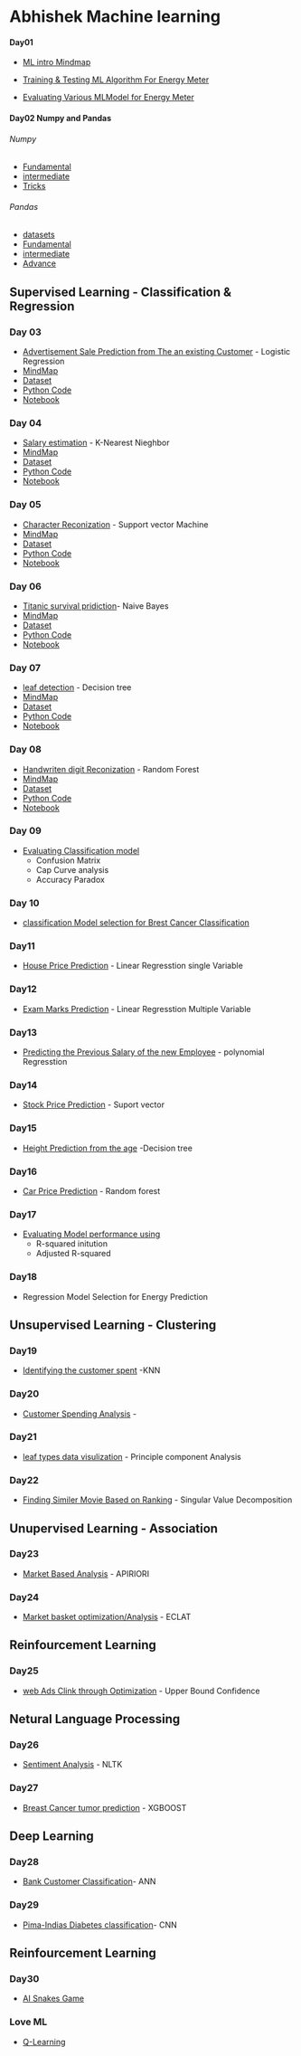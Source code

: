 # Abhishek Machine learning
#### Day01
- [ML intro Mindmap](https://github.com/fThAbhishek-Pandey/MachineLearning/blob/main/Day01/Introduction_Machine%20Learning.pdf)

- [Training & Testing ML Algorithm For Energy Meter](https://colab.research.google.com/drive/1G0MGEHi_il5bttigh4d9cIwmvBKYRjLx?authuser=2)
- [Evaluating Various MLModel for Energy Meter](https://colab.research.google.com/drive/1qtC5gPai41sLgJ7gi89NGEHEHNI-4d5f?usp=sharing)
#### Day02 Numpy and Pandas
###### Numpy
 - [Fundamental](https://colab.research.google.com/drive/18OJOBQwjbtFZEBe4SKtFAgw3SWKjHCga?usp=sharing)
 - [intermediate](https://colab.research.google.com/drive/1rz4KGvapeIbHkbWSxojPcXuPIGeHFyVl?usp=sharing)
 - [Tricks](https://colab.research.google.com/drive/19uuKMx89o53Tge5bIbwOztzOznUvv7Td?usp=sharing)
 ###### Pandas
 - [datasets]()
 - [Fundamental](https://colab.research.google.com/drive/1ML-2c9dtd6k2QB1vfXuPcuSoPJ2ixy1A?usp=sharing)
 - [intermediate](https://colab.research.google.com/drive/1VOGIHwjV0kYfnho4g705rdgXHg0XgkDr?usp=sharing)
 - [Advance](https://colab.research.google.com/drive/1VOGIHwjV0kYfnho4g705rdgXHg0XgkDr?usp=sharing)
## Supervised Learning - Classification & Regression 
### Day 03 
-  [Advertisement Sale Prediction from The an existing Customer](https://colab.research.google.com/drive/1NLyDuVeMcYswk8KDuyiq_benUxGmLV9c?usp=sharing) - Logistic Regression
- [MindMap](https://github.com/fThAbhishek-Pandey/MachineLearning/blob/main/Day3/3_AdSalePrediction_LR_Classifier/Advertisement%20Sale%20prediction%20from%20an%20existing%20customer.pdf)
- [Dataset](https://github.com/fThAbhishek-Pandey/MachineLearning/blob/main/Day3/3_AdSalePrediction_LR_Classifier/DigitalAd_dataset.csv)
- [Python Code](https://github.com/fThAbhishek-Pandey/MachineLearning/blob/main/Day3/3_AdSalePrediction_LR_Classifier/Ad_Sale_Prediction.py)
- [Notebook](https://github.com/fThAbhishek-Pandey/MachineLearning/blob/main/Day3/3_AdSalePrediction_LR_Classifier/Ad_Sale_Prediction.ipynb)
### Day 04 
- [Salary estimation](https://colab.research.google.com/drive/1NmC--osQhIJcOYKj_BNHmvWj6yomDHpk?usp=sharing) - K-Nearest Nieghbor
- [MindMap](https://github.com/fThAbhishek-Pandey/MachineLearning/blob/main/Day04/Salary%20Estimation%20using%20K-Nearest%20Neighbour.pdf)
- [Dataset](https://github.com/fThAbhishek-Pandey/MachineLearning/blob/main/Day04/4_SalaryEstimator_K-NearestNeighbour/salary.csv)
- [Python Code](https://github.com/fThAbhishek-Pandey/MachineLearning/blob/main/Day04/4_SalaryEstimator_K-NearestNeighbour/day4_salaryestimation_k_nn.py)
- [Notebook](https://github.com/fThAbhishek-Pandey/MachineLearning/blob/main/Day04/4_SalaryEstimator_K-NearestNeighbour/Day4_SalaryEstimation_K_NN.ipynb)
### Day 05 
- [Character Reconization](https://colab.research.google.com/drive/1C9iN6QkWTLTseaCwuQWzpGsYJ_Nabn8f?usp=sharing) - Support vector Machine
- [MindMap](https://github.com/fThAbhishek-Pandey/MachineLearning/blob/main/Day05_HandwrittenDigitRecognition_SVMClassifier/Handwritten%20Digit%20Recognition%20using%20SVM%20Classifier.pdf)
- [Dataset](https://github.com/scikit-learn/scikit-learn/blob/f5aac2173/sklearn/datasets/_base.py#L899)
- [Python Code](https://github.com/fThAbhishek-Pandey/MachineLearning/blob/main/Day05_HandwrittenDigitRecognition_SVMClassifier/day5_handwrittendigitrecognition_svm.py)
- [Notebook](https://github.com/fThAbhishek-Pandey/MachineLearning/blob/main/Day05_HandwrittenDigitRecognition_SVMClassifier/Day5_HandwrittenDigitRecognition_SVM.ipynb)
### Day 06 
- [Titanic survival pridiction](https://colab.research.google.com/drive/1EHiXM0uqv6wwFGLD0TP3kQAh60yq7hOz?usp=sharing)- Naive Bayes
- [MindMap](https://github.com/fThAbhishek-Pandey/MachineLearning/blob/main/Day06_TitanicSurvivalPrediction_NAIVEBAYES/Titanic%20Survival%20Prediction%20using%20NAIVE%20BAYES.pdf)
- [Dataset](https://github.com/fThAbhishek-Pandey/MachineLearning/blob/main/Day06_TitanicSurvivalPrediction_NAIVEBAYES/titanicsurvival.csv)
- [Python Code](https://github.com/fThAbhishek-Pandey/MachineLearning/blob/main/Day06_TitanicSurvivalPrediction_NAIVEBAYES/day6_titanicsurvivalprediction_naivebayes.py)
- [Notebook](https://github.com/fThAbhishek-Pandey/MachineLearning/blob/main/Day06_TitanicSurvivalPrediction_NAIVEBAYES/Day6_TitanicSurvivalPrediction_NAIVEBAYES.ipynb)
### Day 07
- [leaf detection](https://colab.research.google.com/drive/15Zlz4Sl4c1Nkkl4juj7GQttKIdTMEQkV?usp=sharing) - Decision tree
- [MindMap](https://github.com/fThAbhishek-Pandey/MachineLearning/blob/main/Day07_PlantFlowerIrisDetection_DECISIONTREE/Leaf%20Iris%20Species%20Detection%20using%20DECISION%20TREE.pdf)
- [Dataset]()
- [Python Code](https://github.com/fThAbhishek-Pandey/MachineLearning/blob/main/Day07_PlantFlowerIrisDetection_DECISIONTREE/7_leafspeciesdetection_decisiontree.py)
- [Notebook](https://github.com/fThAbhishek-Pandey/MachineLearning/blob/main/Day07_PlantFlowerIrisDetection_DECISIONTREE/7_LeafSpeciesDetection_DECISIONTREE.ipynb)
### Day 08 
- [Handwriten digit Reconization](https://colab.research.google.com/drive/16eupxxZZWxnEZ8FVoAyu37EYfJadF2Di?usp=sharing) - Random Forest
- [MindMap]()
- [Dataset]()
- [Python Code]()
- [Notebook]()
### Day 09
- [Evaluating Classification model]() 
     * Confusion Matrix
     * Cap Curve analysis
     * Accuracy Paradox 
### Day 10 
  - [classification Model selection for Brest Cancer Classification]()
### Day11
  - [House Price Prediction]() - Linear Regresstion single Variable
### Day12 
   - [Exam Marks Prediction]() - Linear Regresstion Multiple Variable
### Day13 
   - [Predicting the Previous Salary of the new Employee]() -  polynomial Regresstion
### Day14
   - [Stock Price Prediction]() - Suport vector 
### Day15
   - [Height Prediction from the age]() -Decision tree 
### Day16
   - [Car Price Prediction]() - Random forest
### Day17
   - [Evaluating Model performance using]()
      * R-squared initution
      * Adjusted R-squared
### Day18 
  - Regression Model Selection for Energy Prediction
## Unsupervised Learning - Clustering
### Day19
- [Identifying the customer spent]() -KNN
### Day20
- [Customer Spending Analysis]() - 
### Day21
- [leaf types data visulization]() - Principle component Analysis
### Day22
- [Finding Similer Movie Based on Ranking]() - Singular Value Decomposition
## Unupervised Learning - Association
### Day23
- [Market Based Analysis]() - APIRIORI
### Day24
 - [Market basket optimization/Analysis]() - ECLAT
## Reinfourcement Learning
### Day25 
- [web Ads Clink through Optimization]() - Upper Bound Confidence
## Netural Language Processing
### Day26
- [Sentiment Analysis]() - NLTK
### Day27 
- [Breast Cancer tumor prediction]() - XGBOOST
## Deep Learning 
### Day28
- [Bank Customer Classification]()- ANN
### Day29
- [Pima-Indias Diabetes classification]()- CNN
## Reinfourcement Learning
### Day30
- [AI Snakes Game]() 
### Love ML
- [Q-Learning]()





